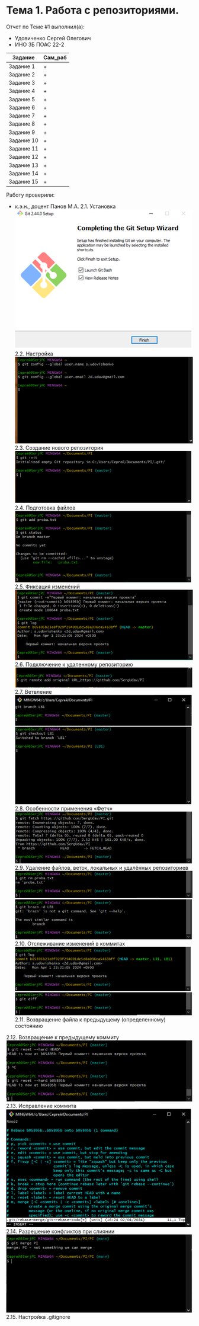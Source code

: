 # Тема 1. Работа с репозиториями.
Отчет по Теме #1 выполнил(а):
- Удовиченко Сергей Олегович
- ИНО ЗБ ПОАС 22-2

| Задание | Сам_раб |
| ------ | ------ |
| Задание 1 | + |
| Задание 2 | + |
| Задание 3 | + |
| Задание 4 | + |
| Задание 5 | + |
| Задание 6 | + |
| Задание 7 | + |
| Задание 8 | + |
| Задание 9 | + |
| Задание 10 | + |
| Задание 11 | + |
| Задание 12 | + |
| Задание 13 | + |
| Задание 14 | + |
| Задание 15 | + |

Работу проверили:
- к.э.н., доцент Панов М.А.
2.1. Установка
![Меню](https://github.com/SergUdav/PI/blob/LR1/pic/1.png)
2.2. Настройка
![Меню](https://github.com/SergUdav/PI/blob/LR1/pic/2.png)
2.3. Создание нового репозитория
![Меню](https://github.com/SergUdav/PI/blob/LR1/pic/3.png)
2.4. Подготовка файлов
![Меню](https://github.com/SergUdav/PI/blob/LR1/pic/4.png)
2.5. Фиксация изменений
![Меню](https://github.com/SergUdav/PI/blob/LR1/pic/5.png)
2.6. Подключение к удаленному репозиторию
![Меню](https://github.com/SergUdav/PI/blob/LR1/pic/6.png)
2.7. Ветвление
![Меню](https://github.com/SergUdav/PI/blob/LR1/pic/7.1.png)
![Меню](https://github.com/SergUdav/PI/blob/LR1/pic/7.2.png)
2.8. Особенности применения «Фетч»
![Меню](https://github.com/SergUdav/PI/blob/LR1/pic/8.png)
2.9. Удаление файлов, веток, локальных и удалённых репозиториев
![Меню](https://github.com/SergUdav/PI/blob/LR1/pic/9.1.png)
![Меню](https://github.com/SergUdav/PI/blob/LR1/pic/9.2.png)
2.10. Отслеживание изменений в коммитах
![Меню](https://github.com/SergUdav/PI/blob/LR1/pic/10.1.png)
![Меню](https://github.com/SergUdav/PI/blob/LR1/pic/10.2.png)
2.11. Возвращение файла к предыдущему (определенному) состоянию

2.12. Возвращение к предыдущему коммиту
![Меню](https://github.com/SergUdav/PI/blob/LR1/pic/12.png)
2.13. Исправление коммита
![Меню](https://github.com/SergUdav/PI/blob/LR1/pic/13.png)
2.14. Разрешение конфликтов при слиянии
![Меню](https://github.com/SergUdav/PI/blob/LR1/pic/14.png)
2.15. Настройка .gitignore
